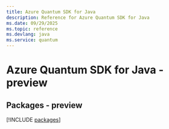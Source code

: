 ```yaml
---
title: Azure Quantum SDK for Java
description: Reference for Azure Quantum SDK for Java
ms.date: 09/29/2025
ms.topic: reference
ms.devlang: java
ms.service: quantum
---
```

# Azure Quantum SDK for Java - preview
## Packages - preview
[!INCLUDE [packages](quantum-index.md)]